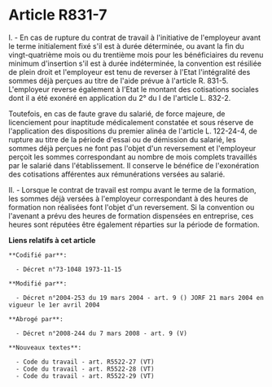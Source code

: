 # Article R831-7

I. - En cas de rupture du contrat de travail à l'initiative de l'employeur avant le terme initialement fixé s'il est à durée
déterminée, ou avant la fin du vingt-quatrième mois ou du trentième mois pour les bénéficiaires du revenu minimum d'insertion
s'il est à durée indéterminée, la convention est résiliée de plein droit et l'employeur est tenu de reverser à l'Etat
l'intégralité des sommes déjà perçues au titre de l'aide prévue à l'article R. 831-5. L'employeur reverse également à l'Etat
le montant des cotisations sociales dont il a été exonéré en application du 2° du I de l'article L. 832-2.

Toutefois, en cas de faute grave du salarié, de force majeure, de licenciement pour inaptitude médicalement constatée et sous
réserve de l'application des dispositions du premier alinéa de l'article L. 122-24-4, de rupture au titre de la période
d'essai ou de démission du salarié, les sommes déjà perçues ne font pas l'objet d'un reversement et l'employeur perçoit les
sommes correspondant au nombre de mois complets travaillés par le salarié dans l'établissement. Il conserve le bénéfice de
l'exonération des cotisations afférentes aux rémunérations versées au salarié.

II. - Lorsque le contrat de travail est rompu avant le terme de la formation, les sommes déjà versées à l'employeur
correspondant à des heures de formation non réalisées font l'objet d'un reversement. Si la convention ou l'avenant a prévu
des heures de formation dispensées en entreprise, ces heures sont réputées être également réparties sur la période de
formation.

**Liens relatifs à cet article**

	**Codifié par**:

	  - Décret n°73-1048 1973-11-15

	**Modifié par**:

	  - Décret n°2004-253 du 19 mars 2004 - art. 9 () JORF 21 mars 2004 en vigueur le 1er avril 2004

	**Abrogé par**:

	  - Décret n°2008-244 du 7 mars 2008 - art. 9 (V)

	**Nouveaux textes**:

	  - Code du travail - art. R5522-27 (VT)
	  - Code du travail - art. R5522-28 (VT)
	  - Code du travail - art. R5522-29 (VT)
